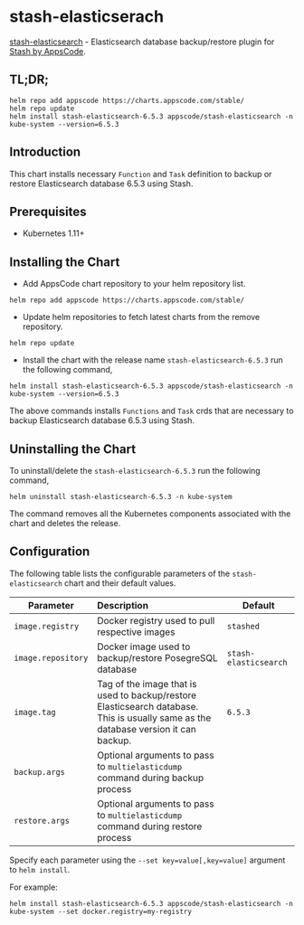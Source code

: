 # stash-elasticserach

[stash-elasticsearch](https://github.com/stashed/stash-elasticsearch) - Elasticsearch database backup/restore plugin for [Stash by AppsCode](https://appscode.com/products/stash/).

## TL;DR;

```console
helm repo add appscode https://charts.appscode.com/stable/
helm repo update
helm install stash-elasticsearch-6.5.3 appscode/stash-elasticsearch -n kube-system --version=6.5.3
```

## Introduction

This chart installs necessary `Function` and `Task` definition to backup or restore Elasticsearch database 6.5.3 using Stash.

## Prerequisites

- Kubernetes 1.11+

## Installing the Chart

- Add AppsCode chart repository to your helm repository list.

```console
helm repo add appscode https://charts.appscode.com/stable/
```

- Update helm repositories to fetch latest charts from the remove repository.

```console
helm repo update
```

- Install the chart with the release name `stash-elasticsearch-6.5.3` run the following command,

```console
helm install stash-elasticsearch-6.5.3 appscode/stash-elasticsearch -n kube-system --version=6.5.3
```

The above commands installs `Functions` and `Task` crds that are necessary to backup Elasticsearch database 6.5.3 using Stash.

## Uninstalling the Chart

To uninstall/delete the `stash-elasticsearch-6.5.3` run the following command,

```console
helm uninstall stash-elasticsearch-6.5.3 -n kube-system
```

The command removes all the Kubernetes components associated with the chart and deletes the release.

## Configuration

The following table lists the configurable parameters of the `stash-elasticsearch` chart and their default values.

| Parameter          | Description                                                                                                                         | Default               |
| ------------------ | :---------------------------------------------------------------------------------------------------------------------------------- | --------------------- |
| `image.registry`   | Docker registry used to pull respective images                                                                                      | `stashed`             |
| `image.repository` | Docker image used to backup/restore PosegreSQL database                                                                             | `stash-elasticsearch` |
| `image.tag`        | Tag of the image that is used to backup/restore Elasticsearch database. This is usually same as the database version it can backup. | `6.5.3`               |
| `backup.args`      | Optional arguments to pass to `multielasticdump` command  during backup process                                                     |                       |
| `restore.args`     | Optional arguments to pass to `multielasticdump` command during restore process                                                     |                       |

Specify each parameter using the `--set key=value[,key=value]` argument to `helm install`.

For example:

```console
helm install stash-elasticsearch-6.5.3 appscode/stash-elasticsearch -n kube-system --set docker.registry=my-registry
```

